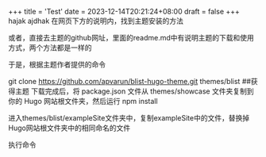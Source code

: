 +++
title = 'Test'
date = 2023-12-14T20:21:24+08:00
draft = false
+++
hajak 
ajdhak 
在网页下方的说明内，找到主题安装的方法

或者，直接去主题的github网址，里面的readme.md中有说明主题的下载和使用方式，两个方法都是一样的

于是，根据主题作者提供的命令

git clone https://github.com/apvarun/blist-hugo-theme.git themes/blist  ##获得主题
下载完成后，将 package.json 文件从 themes/showcase 文件夹复制到你的 Hugo 网站根文件夹，然后运行 npm install

进入themes/blist/exampleSite文件夹中，复制exampleSite中的文件，替换掉Hugo网站根文件夹中的相同命名的文件

执行命令